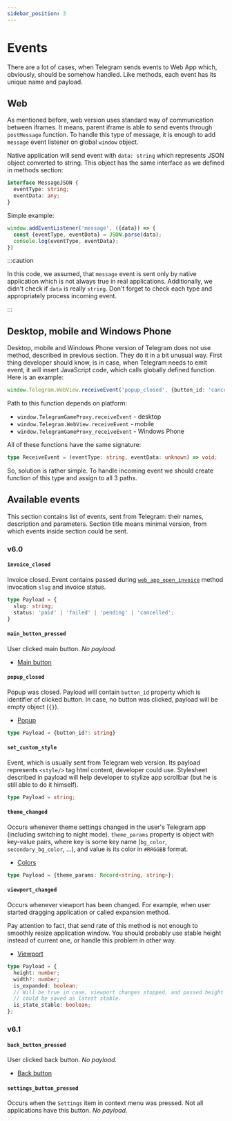```yaml
---
sidebar_position: 3
---
```


# Events

There are a lot of cases, when Telegram sends events to Web App which,
obviously, should be somehow handled. Like methods, each event has its unique
name and payload.

## Web

As mentioned before, web version uses standard way of communication between
iframes. It means, parent iframe is able to send events through
`postMessage` function. To handle this type of message, it is enough to
add `message` event listener on global `window` object.

Native application will send event with `data: string` which represents JSON
object converted to string. This object has the same interface as we defined in
methods section:

```typescript
interface MessageJSON {
  eventType: string;
  eventData: any;
}
```

Simple example:

```typescript
window.addEventListener('message', ({data}) => {
  const {eventType, eventData} = JSON.parse(data);
  console.log(eventType, eventData);
})
```

:::caution

In this code, we assumed, that `message` event is sent only by native
application which is not always true in real applications. Additionally, we
didn't check if `data` is really `string`. Don't forget to check each type and
appropriately process incoming event.

:::

## Desktop, mobile and Windows Phone

Desktop, mobile and Windows Phone version of Telegram does not use method,
described in previous section. They do it in a bit unusual way. First thing
developer should know, is in case, when Telegram needs to emit event, it will
insert JavaScript code, which calls globally defined function. Here is an
example:

```typescript
window.Telegram.WebView.receiveEvent('popup_closed', {button_id: 'cancel'});
```

Path to this function depends on platform:

- `window.TelegramGameProxy.receiveEvent` - desktop
- `window.Telegram.WebView.receiveEvent` - mobile
- `window.TelegramGameProxy_receiveEvent` - Windows Phone

All of these functions have the same signature:

```typescript
type ReceiveEvent = (eventType: string, eventData: unknown) => void;
```

So, solution is rather simple. To handle incoming event we should create
function of this type and assign to all 3 paths.

## Available events

This section contains list of events, sent from Telegram: their names,
description and parameters. Section title means minimal version, from which
events inside section could be sent.

### v6.0

#### `invoice_closed`

Invoice closed. Event contains passed
during [`web_app_open_invoice`](methods#web_app_open_invoice) method
invocation `slug` and invoice status.

```typescript
type Payload = {
  slug: string;
  status: 'paid' | 'failed' | 'pending' | 'cancelled';
}
```

#### `main_button_pressed`

User clicked main button. *No payload.*

- [Main button](../features/main-button)

#### `popup_closed`

Popup was closed. Payload will contain `button_id` property which is identifier
of clicked button. In case, no button was clicked, payload will be empty
object (`{}`).

- [Popup](../features/popup)

```typescript
type Payload = {button_id?: string}
```

#### `set_custom_style`

Event, which is usually sent from Telegram web version. Its payload represents
`<style/>` tag html content, developer could use. Stylesheet described in
payload will help developer to stylize app scrollbar (but he is still able to do
it himself).

```typescript
type Payload = string;
```

#### `theme_changed`

Occurs whenever theme settings changed in the user's Telegram app
(including switching to night mode). `theme_params` property is object with
key-value pairs, where key is some key name (`bg_color`, `secondary_bg_color`,
...), and value is its color in `#RRGGBB` format.

- [Colors](../features/theme)

```typescript
type Payload = {theme_params: Record<string, string>};
```

#### `viewport_changed`

Occurs whenever viewport has been changed. For example, when user started
dragging application or called expansion method.

Pay attention to fact, that send rate of this method is not enough to smoothly
resize application window. You should probably use stable height instead of
current one, or handle this problem in other way.

- [Viewport](../features/viewport)

```typescript
type Payload = {
  height: number;
  width?: number;
  is_expanded: boolean;
  // Will be true in case, viewport changes stopped, and passed height
  // could be saved as latest stable.
  is_state_stable: boolean;
};
```

### v6.1

#### `back_button_pressed`

User clicked back button. *No payload.*

- [Back button](../features/back-button)

#### `settings_button_pressed`

Occurs when the `Settings` item in context menu was pressed. Not all
applications have this button. *No payload.*